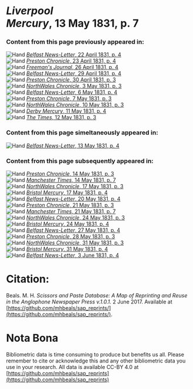 # *Liverpool Mercury*, 13 May 1831, p. 7  
  
### Content from this page previously appeared in:  
![Hand](http://scissorsandpaste.net/wp-content/uploads/2017/06/smallhandpointer.png) [*Belfast News-Letter*, 22 April 1831, p. 4](https://mhbeals.github.io/sap_html/Belfast-News-Letter/Belfast-News-Letter-22-April-1831-p-4)  
![Hand](http://scissorsandpaste.net/wp-content/uploads/2017/06/smallhandpointer.png) [*Preston Chronicle*, 23 April 1831, p. 4](https://mhbeals.github.io/sap_html/Preston-Chronicle/Preston-Chronicle-23-April-1831-p-4)  
![Hand](http://scissorsandpaste.net/wp-content/uploads/2017/06/smallhandpointer.png) [*Freeman's Journal*, 26 April 1831, p. 4](https://mhbeals.github.io/sap_html/Freeman's-Journal/Freeman's-Journal-26-April-1831-p-4)  
![Hand](http://scissorsandpaste.net/wp-content/uploads/2017/06/smallhandpointer.png) [*Belfast News-Letter*, 29 April 1831, p. 4](https://mhbeals.github.io/sap_html/Belfast-News-Letter/Belfast-News-Letter-29-April-1831-p-4)  
![Hand](http://scissorsandpaste.net/wp-content/uploads/2017/06/smallhandpointer.png) [*Preston Chronicle*, 30 April 1831, p. 3](https://mhbeals.github.io/sap_html/Preston-Chronicle/Preston-Chronicle-30-April-1831-p-3)  
![Hand](http://scissorsandpaste.net/wp-content/uploads/2017/06/smallhandpointer.png) [*NorthWales Chronicle*, 3 May 1831, p. 3](https://mhbeals.github.io/sap_html/NorthWales-Chronicle/NorthWales-Chronicle-3-May-1831-p-3)  
![Hand](http://scissorsandpaste.net/wp-content/uploads/2017/06/smallhandpointer.png) [*Belfast News-Letter*, 6 May 1831, p. 4](https://mhbeals.github.io/sap_html/Belfast-News-Letter/Belfast-News-Letter-6-May-1831-p-4)  
![Hand](http://scissorsandpaste.net/wp-content/uploads/2017/06/smallhandpointer.png) [*Preston Chronicle*, 7 May 1831, p. 3](https://mhbeals.github.io/sap_html/Preston-Chronicle/Preston-Chronicle-7-May-1831-p-3)  
![Hand](http://scissorsandpaste.net/wp-content/uploads/2017/06/smallhandpointer.png) [*NorthWales Chronicle*, 10 May 1831, p. 3](https://mhbeals.github.io/sap_html/NorthWales-Chronicle/NorthWales-Chronicle-10-May-1831-p-3)  
![Hand](http://scissorsandpaste.net/wp-content/uploads/2017/06/smallhandpointer.png) [*Derby Mercury*, 11 May 1831, p. 4](https://mhbeals.github.io/sap_html/Derby-Mercury/Derby-Mercury-11-May-1831-p-4)  
![Hand](http://scissorsandpaste.net/wp-content/uploads/2017/06/smallhandpointer.png) [*The Times*, 12 May 1831, p. 3](https://mhbeals.github.io/sap_html/The-Times/The-Times-12-May-1831-p-3)  
  
### Content from this page simeltaneously appeared in:  
![Hand](http://scissorsandpaste.net/wp-content/uploads/2017/06/smallhandpointer.png) [*Belfast News-Letter*, 13 May 1831, p. 4](https://mhbeals.github.io/sap_html/Belfast-News-Letter/Belfast-News-Letter-13-May-1831-p-4)  
  
### Content from this page subsequently appeared in:  
![Hand](http://scissorsandpaste.net/wp-content/uploads/2017/06/smallhandpointer.png) [*Preston Chronicle*, 14 May 1831, p. 3](https://mhbeals.github.io/sap_html/Preston-Chronicle/Preston-Chronicle-14-May-1831-p-3)  
![Hand](http://scissorsandpaste.net/wp-content/uploads/2017/06/smallhandpointer.png) [*Manchester Times*, 14 May 1831, p. 7](https://mhbeals.github.io/sap_html/Manchester-Times/Manchester-Times-14-May-1831-p-7)  
![Hand](http://scissorsandpaste.net/wp-content/uploads/2017/06/smallhandpointer.png) [*NorthWales Chronicle*, 17 May 1831, p. 3](https://mhbeals.github.io/sap_html/NorthWales-Chronicle/NorthWales-Chronicle-17-May-1831-p-3)  
![Hand](http://scissorsandpaste.net/wp-content/uploads/2017/06/smallhandpointer.png) [*Bristol Mercury*, 17 May 1831, p. 4](https://mhbeals.github.io/sap_html/Bristol-Mercury/Bristol-Mercury-17-May-1831-p-4)  
![Hand](http://scissorsandpaste.net/wp-content/uploads/2017/06/smallhandpointer.png) [*Belfast News-Letter*, 20 May 1831, p. 4](https://mhbeals.github.io/sap_html/Belfast-News-Letter/Belfast-News-Letter-20-May-1831-p-4)  
![Hand](http://scissorsandpaste.net/wp-content/uploads/2017/06/smallhandpointer.png) [*Preston Chronicle*, 21 May 1831, p. 3](https://mhbeals.github.io/sap_html/Preston-Chronicle/Preston-Chronicle-21-May-1831-p-3)  
![Hand](http://scissorsandpaste.net/wp-content/uploads/2017/06/smallhandpointer.png) [*Manchester Times*, 21 May 1831, p. 7](https://mhbeals.github.io/sap_html/Manchester-Times/Manchester-Times-21-May-1831-p-7)  
![Hand](http://scissorsandpaste.net/wp-content/uploads/2017/06/smallhandpointer.png) [*NorthWales Chronicle*, 24 May 1831, p. 3](https://mhbeals.github.io/sap_html/NorthWales-Chronicle/NorthWales-Chronicle-24-May-1831-p-3)  
![Hand](http://scissorsandpaste.net/wp-content/uploads/2017/06/smallhandpointer.png) [*Bristol Mercury*, 24 May 1831, p. 4](https://mhbeals.github.io/sap_html/Bristol-Mercury/Bristol-Mercury-24-May-1831-p-4)  
![Hand](http://scissorsandpaste.net/wp-content/uploads/2017/06/smallhandpointer.png) [*Belfast News-Letter*, 27 May 1831, p. 4](https://mhbeals.github.io/sap_html/Belfast-News-Letter/Belfast-News-Letter-27-May-1831-p-4)  
![Hand](http://scissorsandpaste.net/wp-content/uploads/2017/06/smallhandpointer.png) [*Preston Chronicle*, 28 May 1831, p. 3](https://mhbeals.github.io/sap_html/Preston-Chronicle/Preston-Chronicle-28-May-1831-p-3)  
![Hand](http://scissorsandpaste.net/wp-content/uploads/2017/06/smallhandpointer.png) [*NorthWales Chronicle*, 31 May 1831, p. 3](https://mhbeals.github.io/sap_html/NorthWales-Chronicle/NorthWales-Chronicle-31-May-1831-p-3)  
![Hand](http://scissorsandpaste.net/wp-content/uploads/2017/06/smallhandpointer.png) [*Bristol Mercury*, 31 May 1831, p. 4](https://mhbeals.github.io/sap_html/Bristol-Mercury/Bristol-Mercury-31-May-1831-p-4)  
![Hand](http://scissorsandpaste.net/wp-content/uploads/2017/06/smallhandpointer.png) [*Belfast News-Letter*, 3 June 1831, p. 4](https://mhbeals.github.io/sap_html/Belfast-News-Letter/Belfast-News-Letter-3-June-1831-p-4)  


# Citation: 

Beals. M. H. *Scissors and Paste Database: A Map of Reprinting and Reuse in the Anglophone Newspaper Press v.1.0.1.* 2 June 2017. Available at [https://github.com/mhbeals/sap_reprints/](https://github.com/mhbeals/sap_reprints/). 

# Nota Bona

Bibliometric data is time consuming to produce but benefits us all. Please remember to cite or acknowledge this and any other bibliometric data you use in your research. All data is available CC-BY 4.0 at [https://github.com/mhbeals/sap_reprints](https://github.com/mhbeals/sap_reprints)